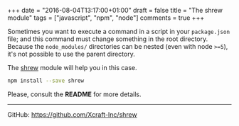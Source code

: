 +++
date = "2016-08-04T13:17:00+01:00"
draft = false
title = "The shrew module"
tags = ["javascript", "npm", "node"]
comments = true
+++

Sometimes you want to execute a command in a script in your `package.json`
file; and this command must change something in the root directory. Because
the `node_modules/` directories can be nested (even with node `>=5`), it's
not possible to use the parent directory.

The [shrew](https://github.com/Xcraft-Inc/shrew) module will help you in
this case.

```sh
npm install --save shrew
```

Please, consult the **README** for more details.

---

GitHub: https://github.com/Xcraft-Inc/shrew
